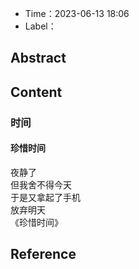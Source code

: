 
- Time：2023-06-13 18:06
- Label：

## Abstract

## Content

### 时间

#### 珍惜时间

夜静了  
但我舍不得今天  
于是又拿起了手机  
放弃明天  
《珍惜时间》

## Reference
